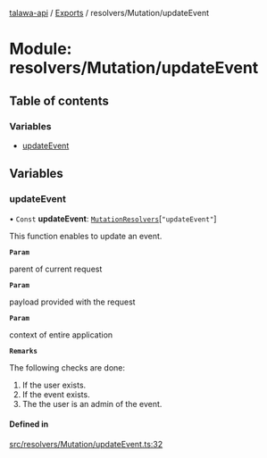 [talawa-api](../README.md) / [Exports](../modules.md) / resolvers/Mutation/updateEvent

# Module: resolvers/Mutation/updateEvent

## Table of contents

### Variables

- [updateEvent](resolvers_Mutation_updateEvent.md#updateevent)

## Variables

### updateEvent

• `Const` **updateEvent**: [`MutationResolvers`](types_generatedGraphQLTypes.md#mutationresolvers)[``"updateEvent"``]

This function enables to update an event.

**`Param`**

parent of current request

**`Param`**

payload provided with the request

**`Param`**

context of entire application

**`Remarks`**

The following checks are done:
1. If the user exists.
2. If the event exists.
3. The the user is an admin of the event.

#### Defined in

[src/resolvers/Mutation/updateEvent.ts:32](https://github.com/PalisadoesFoundation/talawa-api/blob/0deccac/src/resolvers/Mutation/updateEvent.ts#L32)
